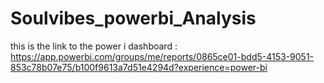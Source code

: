# Soulvibes_powerbi_Analysis

this is the link to the power i dashboard :
https://app.powerbi.com/groups/me/reports/0865ce01-bdd5-4153-9051-853c78b07e75/b100f9613a7d51e4294d?experience=power-bi
